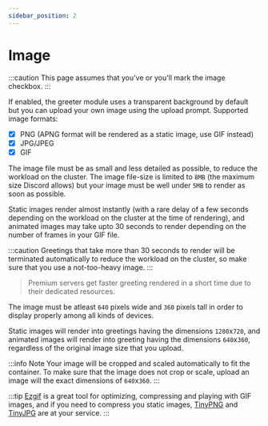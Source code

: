 ```yaml
---
sidebar_position: 2
---
```


# Image 

:::caution
This page assumes that you've or you'll mark the image checkbox.
:::

If enabled, the greeter module uses a transparent background by default but you can upload your own image using the upload prompt.
Supported image formats:
- [x] PNG (APNG format will be rendered as a static image, use GIF instead)
- [x] JPG/JPEG
- [x] GIF

The image file must be as small and less detailed as possible, to reduce the workload on the cluster. The image file-size is limited to `8MB` (the maximum size Discord allows) but your image must be well under `5MB` to render as soon as possible.

Static images render almost instantly (with a rare delay of a few seconds depending on the workload on the cluster at the time of rendering), and animated images may take upto 30 seconds to render depending on the number of frames in your GIF file. 

:::caution
Greetings that take more than 30 seconds to render will be terminated automatically to reduce the workload on the cluster, so make sure that you use a not-too-heavy image.
:::

> <i className="fas fa-star star"></i> Premium servers get faster greeting rendered in a short time due to their dedicated resources.

The image must be atleast `640` pixels wide and `360` pixels tall in order to display properly among all kinds of devices. 

Static images will render into greetings having the dimensions `1280`x`720`, and animated images will render into greeting having the dimensions `640`x`360`, regardless of the original image size that you upload.

:::info Note
Your image will be cropped and scaled automatically to fit the container. To make sure that the image does not crop or scale, upload an image will the exact dimensions of `640`x`360`.
:::

:::tip
[Ezgif](https://ezgif.com/) is a great tool for optimizing, compressing and playing with GIF images, and if you need to compress you static images, [TinyPNG](https://tinypng.com/) and [TinyJPG](https://tinyjpg.com/) are at your service.
:::